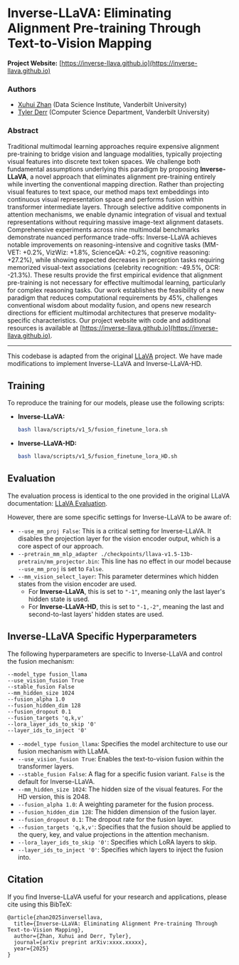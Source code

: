 # Inverse-LLaVA: Eliminating Alignment Pre-training Through Text-to-Vision Mapping

**Project Website:** [https://inverse-llava.github.io](https://inverse-llava.github.io)

### Authors

* [Xuhui Zhan](https://xuhuizhan5.github.io) (Data Science Institute, Vanderbilt University)
* [Tyler Derr](https://tylersnetwork.github.io) (Computer Science Department, Vanderbilt University)

### Abstract

Traditional multimodal learning approaches require expensive alignment pre-training to bridge vision and language modalities, typically projecting visual features into discrete text token spaces. We challenge both fundamental assumptions underlying this paradigm by proposing **Inverse-LLaVA**, a novel approach that eliminates alignment pre-training entirely while inverting the conventional mapping direction. Rather than projecting visual features to text space, our method maps text embeddings into continuous visual representation space and performs fusion within transformer intermediate layers. Through selective additive components in attention mechanisms, we enable dynamic integration of visual and textual representations without requiring massive image-text alignment datasets. Comprehensive experiments across nine multimodal benchmarks demonstrate nuanced performance trade-offs: Inverse-LLaVA achieves notable improvements on reasoning-intensive and cognitive tasks (MM-VET: +0.2%, VizWiz: +1.8%, ScienceQA: +0.2%, cognitive reasoning: +27.2%), while showing expected decreases in perception tasks requiring memorized visual-text associations (celebrity recognition: -49.5%, OCR: -21.3%). These results provide the first empirical evidence that alignment pre-training is not necessary for effective multimodal learning, particularly for complex reasoning tasks. Our work establishes the feasibility of a new paradigm that reduces computational requirements by 45%, challenges conventional wisdom about modality fusion, and opens new research directions for efficient multimodal architectures that preserve modality-specific characteristics. Our project website with code and additional resources is available at [https://inverse-llava.github.io](https://inverse-llava.github.io).

---

This codebase is adapted from the original [LLaVA](https://github.com/haotian-liu/LLaVA) project. We have made modifications to implement Inverse-LLaVA and Inverse-LLaVA-HD.

## Training

To reproduce the training for our models, please use the following scripts:

* **Inverse-LLaVA:**
  ```bash
  bash llava/scripts/v1_5/fusion_finetune_lora.sh
  ```
* **Inverse-LLaVA-HD:**
  ```bash
  bash llava/scripts/v1_5/fusion_finetune_lora_HD.sh
  ```

## Evaluation

The evaluation process is identical to the one provided in the original LLaVA documentation: [LLaVA Evaluation](https://github.com/haotian-liu/LLaVA/blob/main/docs/Evaluation.md).

However, there are some specific settings for Inverse-LLaVA to be aware of:

* `--use_mm_proj False`: This is a critical setting for Inverse-LLaVA. It disables the projection layer for the vision encoder output, which is a core aspect of our approach.
* `--pretrain_mm_mlp_adapter ./checkpoints/llava-v1.5-13b-pretrain/mm_projector.bin`: This line has no effect in our model because `--use_mm_proj` is set to `False`.
* `--mm_vision_select_layer`: This parameter determines which hidden states from the vision encoder are used.
  * For **Inverse-LLaVA**, this is set to `"-1"`, meaning only the last layer's hidden state is used.
  * For **Inverse-LLaVA-HD**, this is set to `"-1,-2"`, meaning the last and second-to-last layers' hidden states are used.

## Inverse-LLaVA Specific Hyperparameters

The following hyperparameters are specific to Inverse-LLaVA and control the fusion mechanism:

```
--model_type fusion_llama
--use_vision_fusion True
--stable_fusion False
--mm_hidden_size 1024
--fusion_alpha 1.0
--fusion_hidden_dim 128
--fusion_dropout 0.1
--fusion_targets 'q,k,v'
--lora_layer_ids_to_skip '0'
--layer_ids_to_inject '0'
```

* `--model_type fusion_llama`: Specifies the model architecture to use our fusion mechanism with LLaMA.
* `--use_vision_fusion True`: Enables the text-to-vision fusion within the transformer layers.
* `--stable_fusion False`: A flag for a specific fusion variant. `False` is the default for Inverse-LLaVA.
* `--mm_hidden_size 1024`: The hidden size of the visual features. For the HD version, this is 2048.
* `--fusion_alpha 1.0`: A weighting parameter for the fusion process.
* `--fusion_hidden_dim 128`: The hidden dimension of the fusion layer.
* `--fusion_dropout 0.1`: The dropout rate for the fusion layer.
* `--fusion_targets 'q,k,v'`:  Specifies that the fusion should be applied to the query, key, and value projections in the attention mechanism.
* `--lora_layer_ids_to_skip '0'`:  Specifies which LoRA layers to skip.
* `--layer_ids_to_inject '0'`: Specifies which layers to inject the fusion into.

## Citation

If you find Inverse-LLaVA useful for your research and applications, please cite using this BibTeX:

```
@article{zhan2025inversellava,
  title={Inverse-LLaVA: Eliminating Alignment Pre-training Through Text-to-Vision Mapping},
  author={Zhan, Xuhui and Derr, Tyler},
  journal={arXiv preprint arXiv:xxxx.xxxxx},
  year={2025}
}
```
